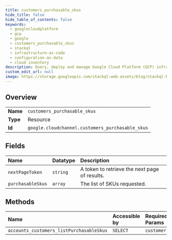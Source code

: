 ```yaml
---
title: customers_purchasable_skus
hide_title: false
hide_table_of_contents: false
keywords:
  - googlecloudplatform
  - gcp
  - google
  - customers_purchasable_skus
  - stackql
  - infrastructure-as-code
  - configuration-as-data
  - cloud inventory
description: Query, deploy and manage Google Cloud Platform (GCP) infrastructure and resources using SQL
custom_edit_url: null
image: https://storage.googleapis.com/stackql-web-assets/blog/stackql-blog-post-featured-image.png
---
```

  
    

## Overview
<table><tbody>
<tr><td><b>Name</b></td><td><code>customers_purchasable_skus</code></td></tr>
<tr><td><b>Type</b></td><td>Resource</td></tr>
<tr><td><b>Id</b></td><td><code>google.cloudchannel.customers_purchasable_skus</code></td></tr>
</tbody></table>

## Fields
| Name | Datatype | Description |
|:-----|:---------|:------------|
| `nextPageToken` | `string` | A token to retrieve the next page of results. |
| `purchasableSkus` | `array` | The list of SKUs requested. |
## Methods
| Name | Accessible by | Required Params |
|:-----|:--------------|:----------------|
| `accounts_customers_listPurchasableSkus` | `SELECT` | `customer` |
